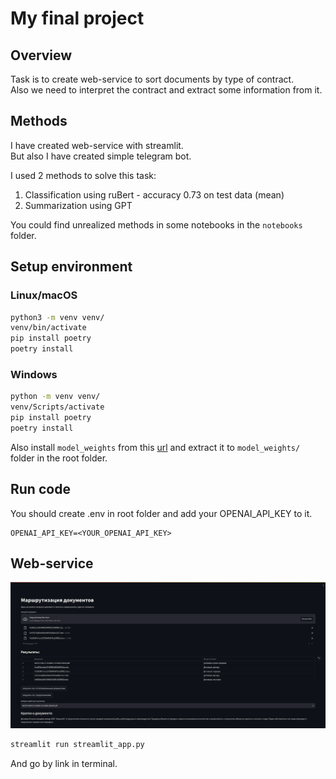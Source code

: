 # My final project

## Overview

Task is to create web-service to sort documents by type of contract. \
Also we need to interpret the contract and extract some information from it.

## Methods

I have created web-service with streamlit. \
But also I have created simple telegram bot.

I used 2 methods to solve this task:

1. Classification using ruBert - accuracy 0.73 on test data (mean)
2. Summarization using GPT

You could find unrealized methods in some notebooks in the `notebooks` folder.

## Setup environment

### Linux/macOS

```bash
python3 -m venv venv/ 
venv/bin/activate
pip install poetry
poetry install
```

### Windows

```bash
python -m venv venv/
venv/Scripts/activate
pip install poetry
poetry install
```

Also install `model_weights` from
this [url](https://drive.google.com/uc?export=download&id=1a8r-Xj0b3xIQ-UlpzMACmsqgR9ecKHz5)
and extract it to `model_weights/` folder in the root folder.

## Run code

You should create .env in root folder and add your OPENAI_API_KEY to it.

```.env
OPENAI_API_KEY=<YOUR_OPENAI_API_KEY>
```

## Web-service

![](.images/summarization.png)

```bash
streamlit run streamlit_app.py
```

And go by link in terminal.
